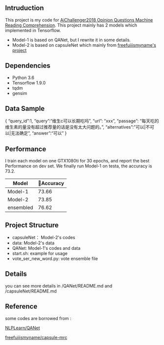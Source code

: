 ## Intruduction
This project is my code for [AiChallenger2018 Opinion Questions Machine Reading Comprehension](https://challenger.ai/competition/oqmrc2018). This project mainly has 2 models which implemented in Tensorflow.
* Model-1 is based on QANet, but I rewrite it in some details.
* Model-2 is based on capsuleNet which mainly from [freefuiiismyname's project](https://github.com/freefuiiismyname/capsule-mrc)

## Dependencies
* Python 3.6
* Tensorflow 1.9.0
* tqdm
* gensim

## Data Sample
{
“query_id”:1,
“query”:“维生c可以长期吃吗”,
“url”: “xxx”,
“passage”: “每天吃的维生素的量没有超过推荐量的话是没有太大问题的。”,
“alternatives”:”可以|不可以|无法确定”,
“answer”:“可以”
}

## Performance
I train each model on one GTX1080ti for 30 epochs, and report the best Performance on dev set. We finally run Model-1 on testa, the accuracy is 73.2.

Model | Accuracy
---|---
Model-1 | 73.66
Model-2 | 73.85
ensembled | 76.62

## Project Structure

* capsuleNet： Model-2's codes
* data: Model-2's data
* QANet: Model-1's codes and data
* start.sh: example for usage
* vote_ser_new_word.py: vote ensemble file

## Details
you can see more details in /QANet/README.md and /capsuleNet/README.md

## Reference
some codes are borrowed from :

[NLPLearn/QANet](https://github.com/NLPLearn/QANet)

[freefuiiismyname/capsule-mrc](https://github.com/freefuiiismyname/capsule-mrc)
